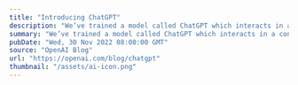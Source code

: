 ```yaml
---
title: "Introducing ChatGPT"
description: "We’ve trained a model called ChatGPT which interacts in a conversational way. The dialogue format makes it possible for ChatGPT to answer followup questions, admit its mistakes, challenge incorrect premises, and reject inappropriate requests."
summary: "We’ve trained a model called ChatGPT which interacts in a conversational way. The dialogue format makes it possible for ChatGPT to answer followup questions, admit its mistakes, challenge incorrect premises, and reject inappropriate requests."
pubDate: "Wed, 30 Nov 2022 08:00:00 GMT"
source: "OpenAI Blog"
url: "https://openai.com/blog/chatgpt"
thumbnail: "/assets/ai-icon.png"
---
```



